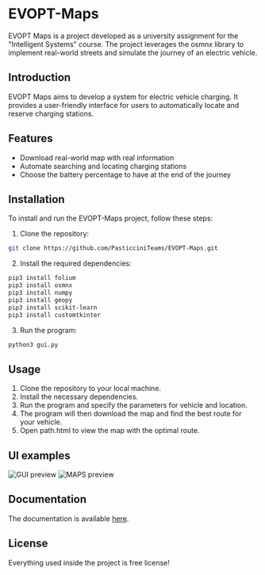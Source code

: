 # EVOPT-Maps

EVOPT Maps is a project developed as a university assignment for the "Intelligent Systems" course. The project leverages the osmnx library to implement real-world streets and simulate the journey of an electric vehicle.

## Introduction

EVOPT Maps aims to develop a system for electric vehicle charging. It provides a user-friendly interface for users to automatically locate and reserve charging stations.

## Features

- Download real-world map with real information
- Automate searching and locating charging stations
- Choose the battery percentage to have at the end of the journey

## Installation

To install and run the EVOPT-Maps project, follow these steps:

1. Clone the repository: 

```bash
git clone https://github.com/PasticciniTeams/EVOPT-Maps.git
```

2. Install the required dependencies: 

```bash
pip3 install folium
pip3 install osmnx
pip3 install numpy
pip3 install geopy
pip3 install scikit-learn
pip3 install customtkinter
```

3. Run the program: 

```bash
python3 gui.py
```

## Usage

1. Clone the repository to your local machine.
2. Install the necessary dependencies.
3. Run the program and specify the parameters for vehicle and location.
4. The program will then download the map and find the best route for your vehicle.
5. Open path.html to view the map with the optimal route.

## UI examples

![GUI preview](https://github.com/PasticciniTeams/EVOPT-Maps/master/example/gui_example.png)
![MAPS preview](https://github.com/PasticciniTeams/EVOPT-Maps/master/example/maps_example.png)

## Documentation

The documentation is available [here](https://raw.githack.com/PasticciniTeams/EVOPT-Maps/main/docs/_build/html/index.html).

## License

Everything used inside the project is free license!
